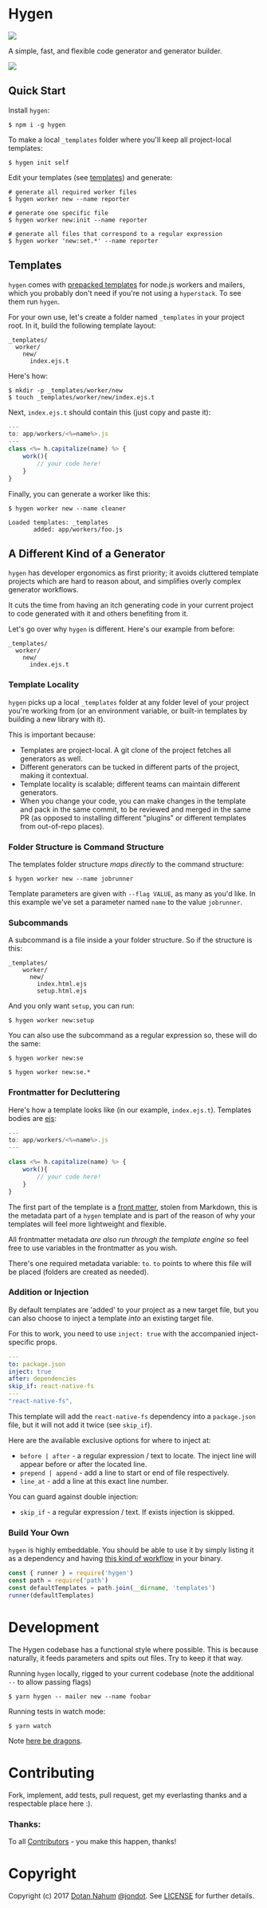 # Hygen

<img src="https://travis-ci.org/jondot/hygen.svg?branch=master">

A simple, fast, and flexible code generator and generator builder.

![](media/hygen.gif)

## Quick Start

Install `hygen`:

```
$ npm i -g hygen
```

To make a local `_templates` folder where you'll keep all project-local templates:

```
$ hygen init self
```

Edit your templates (see [templates](#templates)) and generate:

```
# generate all required worker files
$ hygen worker new --name reporter

# generate one specific file
$ hygen worker new:init --name reporter

# generate all files that correspond to a regular expression
$ hygen worker 'new:set.*' --name reporter
```

## Templates

`hygen` comes with [prepacked templates](src/templates) for node.js workers and mailers, which you probably don't
need if you're not using a `hyperstack`. To see them run `hygen`.

For your own use, let's create a folder named `_templates` in your project root. In it, build the following template layout:

```
_templates/
  worker/
    new/
      index.ejs.t
```

Here's how:

```
$ mkdir -p _templates/worker/new
$ touch _templates/worker/new/index.ejs.t
```

Next, `index.ejs.t` should contain this (just copy and paste it):

```javascript
---
to: app/workers/<%=name%>.js
---
class <%= h.capitalize(name) %> {
    work(){
        // your code here!
    }
}
```

Finally, you can generate a worker like this:

```
$ hygen worker new --name cleaner

Loaded templates: _templates
       added: app/workers/foo.js
```

## A Different Kind of a Generator

`hygen` has developer ergonomics as first priority; it avoids
cluttered template projects which are hard to reason about, and simplifies overly complex generator workflows.

It cuts the time from having an itch generating code in your current
project to code generated with it and others benefiting from it.

Let's go over why `hygen` is different. Here's our example from before:

```
_templates/
  worker/
    new/
      index.ejs.t
```

### Template Locality

`hygen` picks up a local `_templates` folder
at any folder level of your project you're working from (or an environment variable, or built-in
templates by building a new library with it).

This is important because:

* Templates are project-local. A git clone of the project fetches all generators as well.
* Different generators can be tucked in different parts of the project, making it contextual.
* Template locality is scalable; different teams can maintain different generators.
* When you change your code, you can make changes in the template and pack in the same commit, to be reviewed and merged in the same PR (as opposed to installing different "plugins" or different templates from out-of-repo places).

### Folder Structure is Command Structure

The templates folder structure _maps directly_ to the command structure:

```
$ hygen worker new --name jobrunner
```

Template parameters are given with `--flag VALUE`, as many as you'd like. In this example we've set a parameter named `name` to the value `jobrunner`.

### Subcommands

A subcommand is a file inside a your folder structure. So if the structure is this:

```
_templates/
    worker/
      new/
        index.html.ejs
        setup.html.ejs
```

And you only want `setup`, you can run:

```
$ hygen worker new:setup
```

You can also use the subcommand as a regular expression so, these will do the same:

```
$ hygen worker new:se
```

```
$ hygen worker new:se.*
```

### Frontmatter for Decluttering

Here's how a template looks like (in our example, `index.ejs.t`). Templates bodies are [ejs](https://github.com/tj/ejs):

```javascript
---
to: app/workers/<%=name%>.js
---

class <%= h.capitalize(name) %> {
    work(){
        // your code here!
    }
}
```

The first part of the template is a [front matter](https://jekyllrb.com/docs/frontmatter/), stolen from Markdown, this is the metadata part of a `hygen` template and is part of the reason of why your templates will feel more lightweight and flexible.

All frontmatter metadata _are also run through the template engine_ so feel free to use variables in the frontmatter as you wish.

There's one required metadata variable: `to`.
`to` points to where this file will be placed (folders are created as needed).

### Addition or Injection

By default templates are 'added' to your project as a new target file, but you can also choose to inject a template _into_ an existing target file.

For this to work, you need to use `inject: true` with the accompanied inject-specific props.

```yaml
---
to: package.json
inject: true
after: dependencies
skip_if: react-native-fs
---
"react-native-fs",
```

This template will add the `react-native-fs` dependency into a `package.json` file, but it will not add it twice (see `skip_if`).

Here are the available exclusive options for where to inject at:

* `before | after` - a regular expression / text to locate. The inject line will appear before or after the located line.
* `prepend | append` - add a line to start or end of file respectively.
* `line_at` - add a line at this exact line number.

You can guard against double injection:

* `skip_if` - a regular expression / text. If exists injection is skipped.

### Build Your Own

`hygen` is highly embeddable. You should be able to use it by simply listing it
as a dependency and having [this kind of workflow](src/index.js) in your binary.

```javascript
const { runner } = require('hygen')
const path = require('path')
const defaultTemplates = path.join(__dirname, 'templates')
runner(defaultTemplates)
```

# Development

The Hygen codebase has a functional style where possible. This is because naturally, it
feeds parameters and spits out files. Try to keep it that way.

Running `hygen` locally, rigged to your current codebase (note the additional `--` to allow passing flags)

```
$ yarn hygen -- mailer new --name foobar
```

Running tests in watch mode:

```
$ yarn watch
```

Note [here be dragons](src/__tests__/readme.md).

# Contributing

Fork, implement, add tests, pull request, get my everlasting thanks and a respectable place here :).

### Thanks:

To all [Contributors](https://github.com/jondot/hygen/graphs/contributors) - you make this happen, thanks!

# Copyright

Copyright (c) 2017 [Dotan Nahum](http://gplus.to/dotan) [@jondot](http://twitter.com/jondot). See [LICENSE](LICENSE.txt) for further details.
